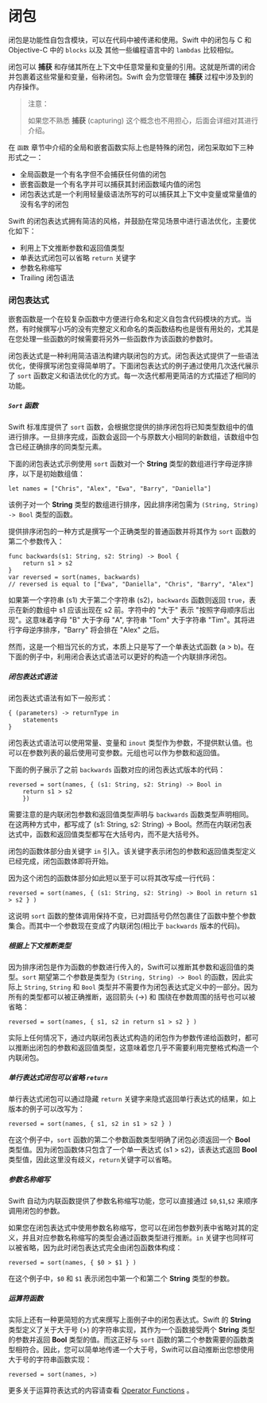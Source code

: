 # 闭包

闭包是功能性自包含模块，可以在代码中被传递和使用。Swift 中的闭包与 C 和 Objective-C 中的 `blocks` 以及 其他一些编程语言中的 `lambdas` 比较相似。

闭包可以 **捕获** 和存储其所在上下文中任意常量和变量的引用。这就是所谓的闭合并包裹着这些常量和变量，俗称闭包。Swift 会为您管理在 **捕获** 过程中涉及到的内存操作。

> 注意：
>
> 如果您不熟悉 **捕获** (capturing) 这个概念也不用担心，后面会详细对其进行介绍。

在 `函数` 章节中介绍的全局和嵌套函数实际上也是特殊的闭包，闭包采取如下三种形式之一：

*	全局函数是一个有名字但不会捕获任何值的闭包
*	嵌套函数是一个有名字并可以捕获其封闭函数域内值的闭包
*	闭包表达式是一个利用轻量级语法所写的可以捕获其上下文中变量或常量值的没有名字的闭包

Swift 的闭包表达式拥有简洁的风格，并鼓励在常见场景中进行语法优化，主要优化如下：

*	利用上下文推断参数和返回值类型
*	单表达式闭包可以省略 `return` 关键字
*	参数名称缩写
*	Trailing 闭包语法

### 闭包表达式

嵌套函数是一个在较复杂函数中方便进行命名和定义自包含代码模块的方式。当然，有时候撰写小巧的没有完整定义和命名的类函数结构也是很有用处的，尤其是在您处理一些函数的时候需要将另外一些函数作为该函数的参数时。

闭包表达式是一种利用简洁语法构建内联闭包的方式。闭包表达式提供了一些语法优化，使得撰写闭包变得简单明了。下面闭包表达式的例子通过使用几次迭代展示了 `sort` 函数定义和语法优化的方式。每一次迭代都用更简洁的方式描述了相同的功能。

##### `Sort` 函数

Swift 标准库提供了 `sort` 函数，会根据您提供的排序闭包将已知类型数组中的值进行排序。一旦排序完成，函数会返回一个与原数大小相同的新数组，该数组中包含已经正确排序的同类型元素。

下面的闭包表达式示例使用 `sort` 函数对一个 **String** 类型的数组进行字母逆序排序，以下是初始数组值：

```
let names = ["Chris", "Alex", "Ewa", "Barry", "Daniella"]
```

该例子对一个 **String** 类型的数组进行排序，因此排序闭包需为 `(String, String) -> Bool` 类型的函数。

提供排序闭包的一种方式是撰写一个正确类型的普通函数并将其作为 `sort` 函数的第二个参数传入：

```
func backwards(s1: String, s2: String) -> Bool {
    return s1 > s2
}
var reversed = sort(names, backwards)
// reversed is equal to ["Ewa", "Daniella", "Chris", "Barry", "Alex"]
```

如果第一个字符串 (s1) 大于第二个字符串 (s2)，`backwards` 函数则返回 `true`，表示在新的数组中 s1 应该出现在 s2 前。字符中的 "大于" 表示 "按照字母顺序后出现"。这意味着字母 "B" 大于字母 "A", 字符串 "Tom" 大于字符串 "Tim"。其将进行字母逆序排序，"Barry" 将会排在 "Alex" 之后。

然而，这是一个相当冗长的方式，本质上只是写了一个单表达式函数 (a > b)。在下面的例子中，利用闭合表达式语法可以更好的构造一个内联排序闭包。

##### 闭包表达式语法

闭包表达式语法有如下一般形式：

```
{ (parameters) -> returnType in
    statements
}
```

闭包表达式语法可以使用常量、变量和 `inout` 类型作为参数，不提供默认值。也可以在参数列表的最后使用可变参数。元组也可以作为参数和返回值。

下面的例子展示了之前 `backwards` 函数对应的闭包表达式版本的代码：

```
reversed = sort(names, { (s1: String, s2: String) -> Bool in
    return s1 > s2
    })
```

需要注意的是内联闭包参数和返回值类型声明与 `backwards` 函数类型声明相同。在这两种方式中，都写成了 (s1: String, s2: String) -> Bool。然而在内联闭包表达式中，函数和返回值类型都写在大括号内，而不是大括号外。

闭包的函数体部分由关键字 `in` 引入。该关键字表示闭包的参数和返回值类型定义已经完成，闭包函数体即将开始。

因为这个闭包的函数体部分如此短以至于可以将其改写成一行代码：

```
reversed = sort(names, { (s1: String, s2: String) -> Bool in return s1 > s2 } )
```

这说明 `sort` 函数的整体调用保持不变，已对圆括号仍然包裹住了函数中整个参数集合。而其中一个参数现在变成了内联闭包(相比于 `backwards` 版本的代码)。

##### 根据上下文推断类型

因为排序闭包是作为函数的参数进行传入的，Swift可以推断其参数和返回值的类型。`sort` 期望第二个参数是类型为 `(String, String) -> Bool` 的函数，因此实际上 `String`, `String` 和 `Bool` 类型并不需要作为闭包表达式定义中的一部分。因为所有的类型都可以被正确推断，返回箭头 (->) 和 围绕在参数周围的括号也可以被省略：

```
reversed = sort(names, { s1, s2 in return s1 > s2 } )
```

实际上任何情况下，通过内联闭包表达式构造的闭包作为参数传递给函数时，都可以推断出闭包的参数和返回值类型，这意味着您几乎不需要利用完整格式构造一个内联闭包。

##### 单行表达式闭包可以省略 `return`

单行表达式闭包可以通过隐藏 `return` 关键字来隐式返回单行表达式的结果，如上版本的例子可以改写为：

```
reversed = sort(names, { s1, s2 in s1 > s2 } )
```

在这个例子中，`sort` 函数的第二个参数函数类型明确了闭包必须返回一个 **Bool** 类型值。因为闭包函数体只包含了一个单一表达式 (s1 > s2)，该表达式返回 **Bool** 类型值，因此这里没有歧义，`return`关键字可以省略。

##### 参数名称缩写

Swift 自动为内联函数提供了参数名称缩写功能，您可以直接通过 `$0`,`$1`,`$2` 来顺序调用闭包的参数。

如果您在闭包表达式中使用参数名称缩写，您可以在闭包参数列表中省略对其的定义，并且对应参数名称缩写的类型会通过函数类型进行推断。`in` 关键字也同样可以被省略，因为此时闭包表达式完全由闭包函数体构成：

```
reversed = sort(names, { $0 > $1 } )
```

在这个例子中，`$0` 和 `$1` 表示闭包中第一个和第二个 **String** 类型的参数。

##### 运算符函数

实际上还有一种更简短的方式来撰写上面例子中的闭包表达式。Swift 的 **String** 类型定义了关于大于号 (>) 的字符串实现，其作为一个函数接受两个 **String** 类型的参数并返回 **Bool** 类型的值。而这正好与 `sort` 函数的第二个参数需要的函数类型相符合。因此，您可以简单地传递一个大于号，Swift可以自动推断出您想使用大于号的字符串函数实现：

```
reversed = sort(names, >)
```

更多关于运算符表达式的内容请查看 [Operator Functions](https://developer.apple.com/library/prerelease/ios/documentation/Swift/Conceptual/Swift_Programming_Language/AdvancedOperators.html#//apple_ref/doc/uid/TP40014097-CH27-XID_43) 。









